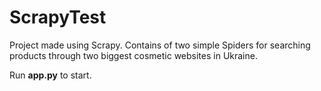 # ScrapyTest

Project made using Scrapy. Contains of two simple Spiders for searching products through two biggest cosmetic websites in Ukraine.

Run **app.py** to start.
